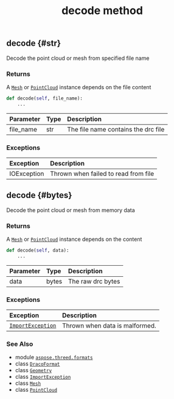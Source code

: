 ﻿---
title: decode method
second_title: Aspose.3D for Python via .NET API References
description: 
type: docs
weight: 40
url: /aspose.threed.formats/dracoformat/decode/
is_root: false
---

## decode {#str}

Decode the point cloud or mesh from specified file name


### Returns 


A [`Mesh`](/3d/python-net/aspose.threed.entities/mesh) or [`PointCloud`](/3d/python-net/aspose.threed.entities/pointcloud) instance depends on the file content


```python
def decode(self, file_name):
    ...
```


| Parameter | Type | Description |
| :- | :- | :- |
| file_name | str | The file name contains the drc file |
### Exceptions
| Exception | Description |
| :- | :- |
| IOException | Thrown when failed to read from file |




## decode {#bytes}

Decode the point cloud or mesh from memory data


### Returns 


A [`Mesh`](/3d/python-net/aspose.threed.entities/mesh) or [`PointCloud`](/3d/python-net/aspose.threed.entities/pointcloud) instance depends on the content


```python
def decode(self, data):
    ...
```


| Parameter | Type | Description |
| :- | :- | :- |
| data | bytes | The raw drc bytes |
### Exceptions
| Exception | Description |
| :- | :- |
| [`ImportException`](/3d/python-net/aspose.threed/importexception) | Thrown when data is malformed. |





### See Also
* module [`aspose.threed.formats`](../../)
* class [`DracoFormat`](/3d/python-net/aspose.threed.formats/dracoformat)
* class [`Geometry`](/3d/python-net/aspose.threed.entities/geometry)
* class [`ImportException`](/3d/python-net/aspose.threed/importexception)
* class [`Mesh`](/3d/python-net/aspose.threed.entities/mesh)
* class [`PointCloud`](/3d/python-net/aspose.threed.entities/pointcloud)
